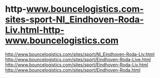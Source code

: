 # http-www.bouncelogistics.com-sites-sport-Nl_Eindhoven-Roda-Liv.html-http-www.bouncelogistics.com
http://www.bouncelogistics.com/sites/sport/Nl_Eindhoven-Roda-Liv.html http://www.bouncelogistics.com/sites/sport/Eindhoven-Roda-Live.html http://www.bouncelogistics.com/sites/sport/Eindhoven-Roda-Liv.html http://www.bouncelogistics.com/sites/sport/Eindhoven-Roda.html
